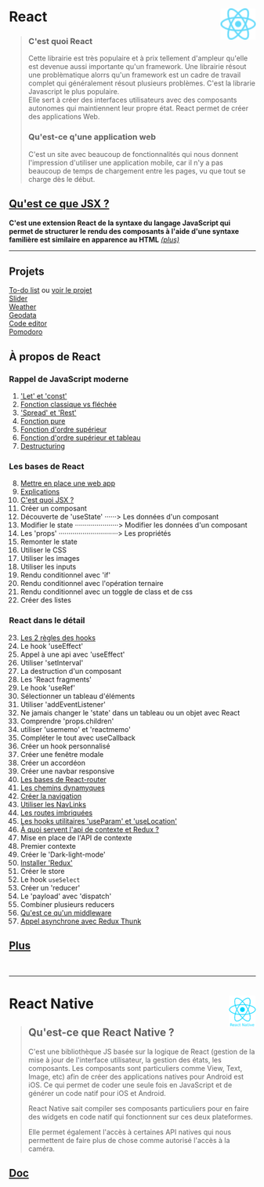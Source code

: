 # **React** <img align="right" src="src/images/React-icon.svg" alt="React" title="framework React" widht="auto" height="64px">
> ### **C'est quoi React**
> Cette librairie est très populaire et à prix tellement d'ampleur qu'elle est devenue aussi importante qu'un framework.  Une librairie résout une problèmatique alorrs qu'un framework est un cadre de travail complet qui généralement résout plusieurs problèmes. C'est la librarie Javascript le plus populaire.  
> Elle sert à créer des interfaces utilisateurs avec des composants autonomes qui maintiennent leur propre état.
> React permet de créer des applications Web.
>  
> ### **Qu'est-ce q'une application web**
> C'est un site avec beaucoup de fonctionnalités qui nous donnent l'impression d'utiliser une application mobile, car il n'y a pas beaucoup de temps de chargement entre les pages, vu que tout se charge dès le début.

## [Qu'est ce que JSX ?](Docs/introJSX "Introduction à JSX")  

**C'est une extension React de la syntaxe du langage JavaScript qui permet de structurer le rendu des composants à l'aide d'une syntaxe familière est similaire en apparence au HTML** _[(plus)](Docs/introJSX "En savoir plus")_

---
## **Projets**  
[To-do list](projects/toDoList "To-do list") ou [voir le projet](https://mikl5.github.io/reactTodoList "Voir le projet 'To do list'")  
[Slider](projects/slider "Slider")  
[Weather](projects/weather "Météo")  
[Geodata](projects/geodata "Geodata")  
[Code editor](projects/codeEditor "Editeur de code basic dans un navigateur")  
[Pomodoro](projects/pomodoro "Pomodoro")  
<!-- [Dégradés linéaire](projects/linearGradient "Application de dégradés linéaire") _**wip**_   -->
<!-- [Player audio](projects/audioPlayer "Lecteur audio") _**wip**_   -->

## À propos de React

### **Rappel de JavaScript moderne**

1. ['Let' et 'const'](rappel_JS_modern/01_Let_et_const "Let et Const")  
1. [Fonction classique vs fléchée](rappel_JS_modern/02_FonctionsFléchéesFonctionsClassiques "fonction classique vs fléchée")  
1. ['Spread' et 'Rest'](rappel_JS_modern/03_Spread_Et_Rest "'Spread' et 'Rest'")  
1. [Fonction pure](rappel_JS_modern/04_fonctions_pures "Fonction pure")  
1. [Fonction d'ordre supérieur](rappel_JS_modern/05_fonctions_d_ordre_superieur "Fonction d'ordre supérieur")  
2. [Fonction d'ordre supérieur et tableau](rappel_JS_modern/06_fonctions_d_ordre_superieur_et_tableau "Fonction d'ordre supérieur")  
3. [Destructuring](rappel_JS_modern/07_destructuring "Destructuring")  

### **Les bases de React**  

8. [Mettre en place une web app](bases_react/01_set_up_a_web_app "Mettre en place une web app")  
8. [Explications](Docs/02_explanations "Explications")  
8. [C'est quoi JSX ?](bases_react/03_c_est_quoi_JSX "Qu'est-ce que JSX ?")  
8. Créer un composant  
8. Découverte de 'useState' ······> Les données d'un composant  
8. Modifier le state ······················> Modifier les données d'un composant  
8. Les 'props' ······························> Les propriétés  
8. Remonter le state  
8. Utiliser le CSS  
8. Utiliser les images  
8. Utiliser les inputs  
8. Rendu conditionnel avec 'if'  
8. Rendu conditionnel avec l'opération ternaire  
8. Rendu conditionnel avec un toggle de class et de css
8. Créer des listes

### **React dans le détail**

23. [Les 2 règles des hooks](Docs/reglesDesHooks "Les règles des hooks")
23. Le hook 'useEffect'  
23. Appel à une api avec 'useEffect'  
23. Utiliser 'setInterval'  
23. La destruction d'un composant  
23. Les 'React fragments'  
23. Le hook 'useRef'  
23. Sélectionner un tableau d'éléments  
23. Utiliser 'addEventListener'  
23. Ne jamais changer le 'state' dans un tableau ou un objet avec React  
23. Comprendre 'props.children'  
23. utiliser 'usememo' et 'reactmemo'  
23. Compléter le tout avec useCallback  
23. Créer un hook personnalisé  
23. Créer une fenêtre modale  
23. Créer un accordéon  
23. Créer une navbar responsive  
23. [Les bases de React-router](Docs/basesReactRouter "Bases de React-router") 
23. [Les chemins dynamyques](Docs/cheminDynamyque "Chemins dynamyques")  
23. [Créer la navigation](Docs/navigation "Créer la navigation")  
23. [Utiliser les NavLinks](Docs/NavLinks "Utiliser les NavLinks")  
23. [Les routes imbriquées](Docs/routesImbriquées "Les routes imbriquées")  
23. [Les hooks utilitaires 'useParam' et 'useLocation'](Docs/routesImbriquées "Les hooks utilitaires 'useParam' et 'useLocation'")  
23. [À quoi servent l'api de contexte et Redux ?](Docs/apiDeContexteVSRedux "Context API vs Redux")  
23. Mise en place de l'API de contexte  
23. Premier contexte  
23. Créer le 'Dark-light-mode'  
23. [Installer 'Redux'](Docs/Redux "Redux")  
23. Créer le store  
23. Le hook `useSelect`  
23. Créer un 'reducer'  
23. Le 'payload' avec 'dispatch'  
23. Combiner plusieurs reducers  
23. [Qu'est ce qu'un middleware](Docs/middleware "Middleware")  
23. [Appel asynchrone avec Redux Thunk](Docs\middlewareReduxThunk "Appel asynchrone avec Redux Thunk")  

## [Plus](Docs)

<br>

___
# **React Native** <img align="right" src="src/images/react-native.png" alt="React" title="framework React" widht="auto" height="64px">

> ## **Qu'est-ce que React Native ?**
> C'est une bibliothèque JS basée sur la logique de React (gestion de la mise à jour de l'interface utilisateur, la gestion des états, les composants. Les composants sont particuliers comme View, Text, Image, etc) afin de créer des applications natives pour Android est iOS. Ce qui permet de coder une seule fois en JavaScript et de générer un code natif pour iOS et Android.  
> 
> React Native sait compiler ses composants particuliers pour en faire des widgets en code natif qui fonctionnent sur ces deux plateformes.  
> 
> Elle permet également l'accès à certaines API natives qui nous permettent de faire plus de chose comme autorisé l'accès à la caméra.

## [Doc](ReactNative/Docs)